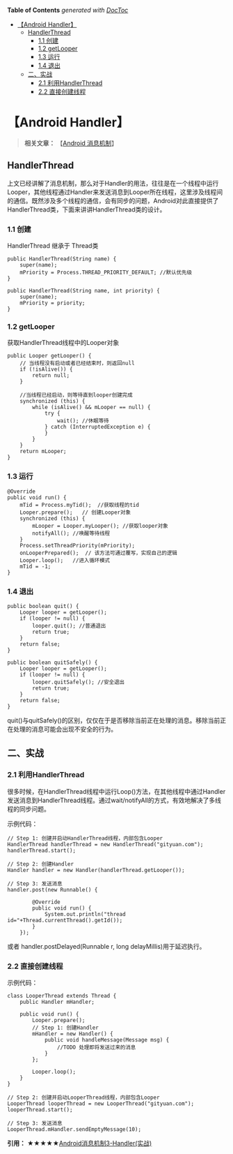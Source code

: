 <!-- START doctoc generated TOC please keep comment here to allow auto update -->
<!-- DON'T EDIT THIS SECTION, INSTEAD RE-RUN doctoc TO UPDATE -->
**Table of Contents**  *generated with [DocToc](https://github.com/thlorenz/doctoc)*

- [【Android Handler】](#android-handler)
  - [HandlerThread](#handlerthread)
    - [1.1 创建](#11-%E5%88%9B%E5%BB%BA)
    - [1.2 getLooper](#12-getlooper)
    - [1.3 运行](#13-%E8%BF%90%E8%A1%8C)
    - [1.4 退出](#14-%E9%80%80%E5%87%BA)
  - [二、实战](#%E4%BA%8C%E5%AE%9E%E6%88%98)
    - [2.1 利用HandlerThread](#21-%E5%88%A9%E7%94%A8handlerthread)
    - [2.2 直接创建线程](#22-%E7%9B%B4%E6%8E%A5%E5%88%9B%E5%BB%BA%E7%BA%BF%E7%A8%8B)

<!-- END doctoc generated TOC please keep comment here to allow auto update -->



# 【Android Handler】
>**相关文章：**
>【[Android 消息机制](http://blog.csdn.net/Rtia33/article/details/79528798)】

## HandlerThread
上文已经讲解了消息机制，那么对于Handler的用法，往往是在一个线程中运行Looper，其他线程通过Handler来发送消息到Looper所在线程，这里涉及线程间的通信。既然涉及多个线程的通信，会有同步的问题，Android对此直接提供了HandlerThread类，下面来讲讲HandlerThread类的设计。

### 1.1 创建

HandlerThread 继承于 Thread类

```
public HandlerThread(String name) {
    super(name);
    mPriority = Process.THREAD_PRIORITY_DEFAULT; //默认优先级
}

public HandlerThread(String name, int priority) {
    super(name);
    mPriority = priority;
}

```

### 1.2 getLooper[](http://gityuan.com/2016/01/01/handler-message-usage/#12-getlooper)

获取HandlerThread线程中的Looper对象

```
public Looper getLooper() {
    // 当线程没有启动或者已经结束时，则返回null
    if (!isAlive()) {
        return null;
    }

    //当线程已经启动，则等待直到looper创建完成
    synchronized (this) {
        while (isAlive() && mLooper == null) {
            try {
                wait(); //休眠等待
            } catch (InterruptedException e) {
            }
        }
    }
    return mLooper;
}

```

### 1.3 运行[](http://gityuan.com/2016/01/01/handler-message-usage/#13-%E8%BF%90%E8%A1%8C)

```
@Override
public void run() {
    mTid = Process.myTid();  //获取线程的tid
    Looper.prepare();   // 创建Looper对象
    synchronized (this) {
        mLooper = Looper.myLooper(); //获取looper对象
        notifyAll(); //唤醒等待线程
    }
    Process.setThreadPriority(mPriority);
    onLooperPrepared();  // 该方法可通过覆写，实现自己的逻辑
    Looper.loop();   //进入循环模式
    mTid = -1;
}

```

### 1.4 退出[](http://gityuan.com/2016/01/01/handler-message-usage/#14-%E9%80%80%E5%87%BA)

```
public boolean quit() {
    Looper looper = getLooper();
    if (looper != null) {
        looper.quit(); //普通退出
        return true;
    }
    return false;
}

public boolean quitSafely() {
    Looper looper = getLooper();
    if (looper != null) {
        looper.quitSafely(); //安全退出
        return true;
    }
    return false;
}

```

quit()与quitSafely()的区别，仅仅在于是否移除当前正在处理的消息。移除当前正在处理的消息可能会出现不安全的行为。

## 二、实战[](http://gityuan.com/2016/01/01/handler-message-usage/#%E4%BA%8C%E5%AE%9E%E6%88%98)

### 2.1 利用HandlerThread[](http://gityuan.com/2016/01/01/handler-message-usage/#21-%E5%88%A9%E7%94%A8handlerthread)

很多时候，在HandlerThread线程中运行Loop()方法，在其他线程中通过Handler发送消息到HandlerThread线程。通过wait/notifyAll的方式，有效地解决了多线程的同步问题。

示例代码：

```
// Step 1: 创建并启动HandlerThread线程，内部包含Looper
HandlerThread handlerThread = new HandlerThread("gityuan.com");
handlerThread.start();

// Step 2: 创建Handler
Handler handler = new Handler(handlerThread.getLooper());

// Step 3: 发送消息
handler.post(new Runnable() {

        @Override
        public void run() {
            System.out.println("thread id="+Thread.currentThread().getId());
        }
    });

```

或者 handler.postDelayed(Runnable r, long delayMillis)用于延迟执行。

### 2.2 直接创建线程[](http://gityuan.com/2016/01/01/handler-message-usage/#22-%E7%9B%B4%E6%8E%A5%E5%88%9B%E5%BB%BA%E7%BA%BF%E7%A8%8B)

示例代码：

```
class LooperThread extends Thread {
    public Handler mHandler;

    public void run() {
        Looper.prepare();
        // Step 1: 创建Handler
        mHandler = new Handler() {
            public void handleMessage(Message msg) {
                //TODO 处理即将发送过来的消息
            }
        };

        Looper.loop();
    }
}

// Step 2: 创建并启动LooperThread线程，内部包含Looper
LooperThread looperThread = new LooperThread("gityuan.com");
looperThread.start();

// Step 3: 发送消息
LooperThread.mHandler.sendEmptyMessage(10);
```



**引用：**
★★★★★[Android消息机制3-Handler(实战)](http://gityuan.com/2016/01/01/handler-message-usage/)

